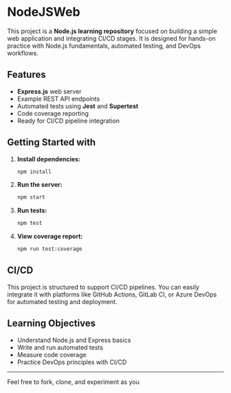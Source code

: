 # NodeJSWeb

This project is a **Node.js learning repository** focused on building a simple web application and integrating CI/CD stages. It is designed for hands-on practice with Node.js fundamentals, automated testing, and DevOps workflows.

## Features

- **Express.js** web server
- Example REST API endpoints
- Automated tests using **Jest** and **Supertest**
- Code coverage reporting
- Ready for CI/CD pipeline integration

## Getting Started with

1. **Install dependencies:**
   ```bash
   npm install
   ```

2. **Run the server:**
   ```bash
   npm start
   ```

3. **Run tests:**
   ```bash
   npm test
   ```

4. **View coverage report:**
   ```bash
   npm run test:coverage
   ```

## CI/CD

This project is structured to support CI/CD pipelines. You can easily integrate it with platforms like GitHub Actions, GitLab CI, or Azure DevOps for automated testing and deployment.

## Learning Objectives

- Understand Node.js and Express basics
- Write and run automated tests
- Measure code coverage
- Practice DevOps principles with CI/CD

---

Feel free to fork, clone, and experiment as you
